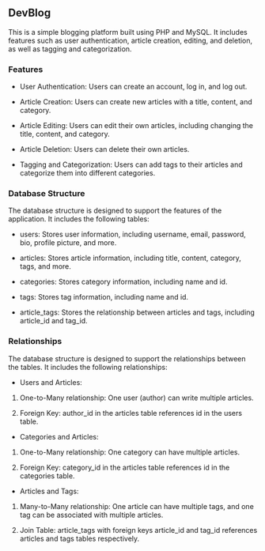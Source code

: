 ## DevBlog

This is a simple blogging platform built using PHP and MySQL. It includes features such as user authentication, article creation, editing, and deletion, as well as tagging and categorization.

### Features

- User Authentication: Users can create an account, log in, and log out.

- Article Creation: Users can create new articles with a title, content, and category.

- Article Editing: Users can edit their own articles, including changing the title, content, and category.

- Article Deletion: Users can delete their own articles.

- Tagging and Categorization: Users can add tags to their articles and categorize them into different categories.

### Database Structure

The database structure is designed to support the features of the application. It includes the following tables:

- users: Stores user information, including username, email, password, bio, profile picture, and more.

- articles: Stores article information, including title, content, category, tags, and more.

- categories: Stores category information, including name and id.

- tags: Stores tag information, including name and id.

- article_tags: Stores the relationship between articles and tags, including article_id and tag_id.

### Relationships

The database structure is designed to support the relationships between the tables. It includes the following relationships:

- Users and Articles:

1. One-to-Many relationship: One user (author) can write multiple articles.

2. Foreign Key: author_id in the articles table references id in the users table.

- Categories and Articles:

1. One-to-Many relationship: One category can have multiple articles.

2. Foreign Key: category_id in the articles table references id in the categories table.

- Articles and Tags:

1. Many-to-Many relationship: One article can have multiple tags, and one tag can be associated with multiple articles.

2. Join Table: article_tags with foreign keys article_id and tag_id references articles and tags tables respectively.





